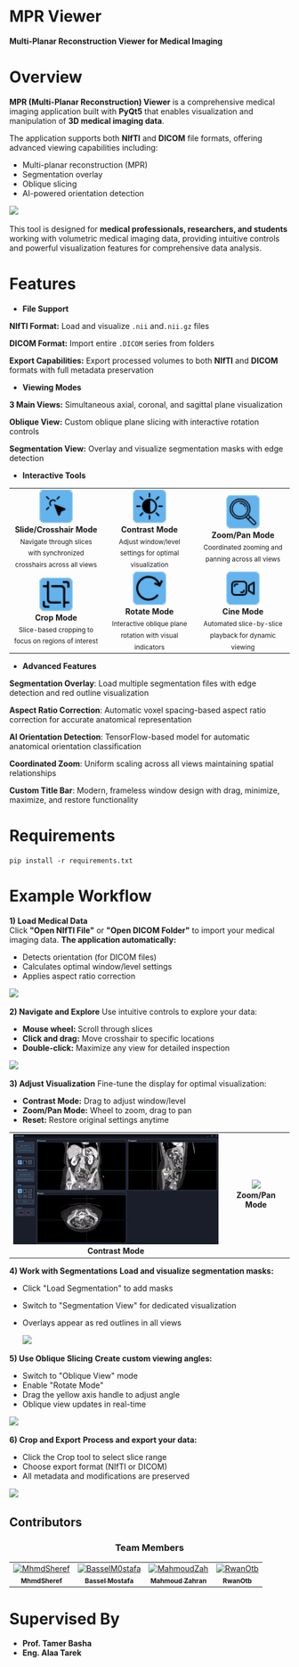 # MPR Viewer
**Multi-Planar Reconstruction Viewer for Medical Imaging**
# Overview

**MPR (Multi-Planar Reconstruction) Viewer** is a comprehensive medical imaging application built with **PyQt5** that enables visualization and manipulation of **3D medical imaging data**.

The application supports both **NIfTI** and **DICOM** file formats, offering advanced viewing capabilities including:

* Multi-planar reconstruction (MPR)
* Segmentation overlay
* Oblique slicing
* AI-powered orientation detection

 ![](https://github.com/MhmdSheref/CUFE-MPR/blob/10a433384a0e6b7e8cadd6f265bdb146c25e09e1/assets/Overview.png)
<div align="center">
</div>

This tool is designed for **medical professionals, researchers, and students** working with volumetric medical imaging data, providing intuitive controls and powerful visualization features for comprehensive data analysis.
#  Features
* **File Support**  

**NIfTI Format:** Load and visualize `.nii` and`.nii.gz` files 

**DICOM Format:** Import entire `.DICOM` series from folders  

**Export Capabilities:** Export processed volumes to both **NIfTI** and **DICOM** formats with full metadata preservation         


* **Viewing Modes**

**3 Main Views:** Simultaneous axial, coronal, and sagittal plane visualization                

**Oblique View:** Custom oblique plane slicing with interactive rotation controls                

**Segmentation View:** Overlay and visualize segmentation masks with edge detection                    


 * **Interactive Tools**

<div align="center">

<table>
<tr>
<td align="center" width="33%">
<img src="assets/icon1.png" width="60"/><br/>
<b>Slide/Crosshair Mode</b><br/>
<sub>Navigate through slices with synchronized crosshairs across all views</sub>
</td>
<td align="center" width="33%">
<img src="assets/icon2.png" width="60"/><br/>
<b>Contrast Mode</b><br/>
<sub>Adjust window/level settings for optimal visualization</sub>
</td>
<td align="center" width="33%">
<img src="assets/icon3.png" width="60"/><br/>
<b>Zoom/Pan Mode</b><br/>
<sub>Coordinated zooming and panning across all views</sub>
</td>
</tr>
<tr>
<td align="center" width="33%">
<img src="assets/icon4.png" width="60"/><br/>
<b>Crop Mode</b><br/>
<sub>Slice-based cropping to focus on regions of interest</sub>
</td>
<td align="center" width="33%">
<img src="assets/icon5.png" width="60"/><br/>
<b>Rotate Mode</b><br/>
<sub>Interactive oblique plane rotation with visual indicators</sub>
</td>
<td align="center" width="33%">
<img src="assets/icon6.png" width="60"/><br/>
<b>Cine Mode</b><br/>
<sub>Automated slice-by-slice playback for dynamic viewing</sub>
</td>
</tr>
</table>

</div>

* **Advanced Features**

**Segmentation Overlay**: Load multiple segmentation files with edge detection and red outline visualization
  
 **Aspect Ratio Correction**: Automatic voxel spacing-based aspect ratio correction for accurate anatomical representation
 
 **AI Orientation Detection**: TensorFlow-based model for automatic anatomical orientation classification
  
 **Coordinated Zoom**: Uniform scaling across all views maintaining spatial relationships
  
 **Custom Title Bar**: Modern, frameless window design with drag, minimize, maximize, and restore functionality     

# Requirements
```
pip install -r requirements.txt
```
# Example Workflow
**1) Load Medical Data**        
Click **"Open NIfTI File"** or **"Open DICOM Folder"** to import your medical imaging data.
**The application automatically:**

* Detects orientation (for DICOM files)
* Calculates optimal window/level settings
* Applies aspect ratio correction

![](https://github.com/MhmdSheref/CUFE-MPR/blob/7394bdc6530d9d705ee93e7f0ee1b7e5331d3209/assets/Overview.png)




**2) Navigate and Explore**
Use intuitive controls to explore your data:

* **Mouse wheel:** Scroll through slices
* **Click and drag:** Move crosshair to specific locations
* **Double-click:** Maximize any view for detailed inspection

![](https://github.com/MhmdSheref/CUFE-MPR/blob/fd047e37bd47328033e9fe22546262ddac866ee8/assets/gif%20converted/Navigation%20tool.gif)



**3) Adjust Visualization**
Fine-tune the display for optimal visualization:

* **Contrast Mode:** Drag to adjust window/level
* **Zoom/Pan Mode:** Wheel to zoom, drag to pan
* **Reset:** Restore original settings anytime

<div align="center">

  <table>
    <tr>
      <td align="center">
        <img src="assets/gif converted/Contrast tool.gif" width="420"/><br>
        <b>Contrast Mode</b>
      </td>
      <td align="center">
        <img src="assets/gif converted/Zoom tool.gif" width="420"/><br>
        <b>Zoom/Pan Mode</b>
      </td>
    </tr>
  </table>

</div>


**4) Work with Segmentations**
**Load and visualize segmentation masks:**

* Click "Load Segmentation" to add masks
* Switch to "Segmentation View" for dedicated visualization
* Overlays appear as red outlines in all views

  ![](https://github.com/MhmdSheref/CUFE-MPR/blob/832743130d833ccc8c2c38e6fe9c97585858b586/assets/Segmentaion%20view.png)


**5) Use Oblique Slicing**
**Create custom viewing angles:**

* Switch to "Oblique View" mode
* Enable "Rotate Mode"
* Drag the yellow axis handle to adjust angle
* Oblique view updates in real-time

![](https://github.com/MhmdSheref/CUFE-MPR/blob/b0622ede04e272644e075070303e5f96be9579c9/assets/gif%20converted/Rotate%20tool.gif)

**6) Crop and Export**
**Process and export your data:**

* Click the Crop tool to select slice range
* Choose export format (NIfTI or DICOM)
* All metadata and modifications are preserved

![](https://github.com/MhmdSheref/CUFE-MPR/blob/fd047e37bd47328033e9fe22546262ddac866ee8/assets/gif%20converted/Crop%20tool.gif)

##  Contributors

<div align="center">

###  Team Members

<table>
<tr>
<td align="center">
<a href="https://github.com/MhmdSheref">
<img src="https://github.com/MhmdSheref.png" width="100px;" alt="MhmdSheref"/><br />
<sub><b>MhmdSheref</b></sub>

</td>

<td align="center">
<a href="https://github.com/BasselM0stafa">
<img src="https://github.com/BasselM0stafa.png" width="100px;" alt="BasselM0stafa"/><br />
<sub><b>Bassel Mostafa</b></sub>
</td>

<td align="center">
<a href="https://github.com/MahmoudZah">
<img src="https://github.com/MahmoudZah.png" width="100px;" alt="MahmoudZah"/><br />
<sub><b>Mahmoud Zahran</b></sub>

</td>

<td align="center">
<a href="https://github.com/RwanOtb">
<img src="https://github.com/RwanOtb.png" width="100px;" alt="RwanOtb"/><br />
<sub><b>RwanOtb</b></sub>
</td>
</tr>
</table>

                                        
</div>   

# Supervised By

* **Prof. Tamer Basha**                              
* **Eng. Alaa Tarek**   
